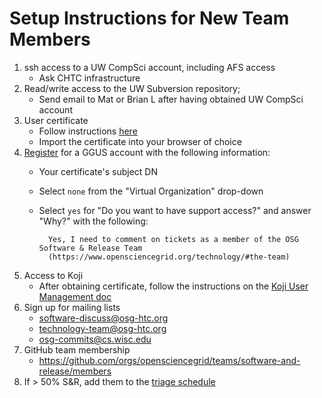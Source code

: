 Setup Instructions for New Team Members
=======================================

1. ssh access to a UW CompSci account, including AFS access
    - Ask CHTC infrastructure
1. Read/write access to the UW Subversion repository;
    - Send email to Mat or Brian L after having obtained UW CompSci account
1. User certificate
    - Follow instructions [here](../software/user-certs.md)
    - Import the certificate into your browser of choice
1. [Register](https://ggus.eu/?mode=register) for a GGUS account with the following information:
    - Your certificate's subject DN
    - Select `none` from the "Virtual Organization" drop-down
    - Select `yes` for "Do you want to have support access?" and answer "Why?" with the following:

            Yes, I need to comment on tickets as a member of the OSG Software & Release Team
            (https://www.opensciencegrid.org/technology/#the-team)

1. Access to Koji
    - After obtaining certificate, follow the instructions on the [Koji User Management doc](https://docs.google.com/document/d/1a-8vppY1J969p39ZB_2Pi6nrN-ApcyabC56Q64uqjto/edit#bookmark=id.gjdgxs)
1. Sign up for mailing lists
    - [software-discuss@osg-htc.org](https://groups.google.com/u/1/a/osg-htc.org/g/software-discuss/members)
    - technology-team@osg-htc.org
    - osg-commits@cs.wisc.edu
1. GitHub team membership
    - <https://github.com/orgs/opensciencegrid/teams/software-and-release/members>
1. If > 50% S&R, add them to the [triage schedule](https://github.com/opensciencegrid/osg-triage-assignments/blob/master/rotation.txt)
